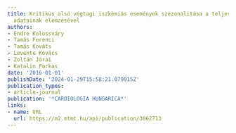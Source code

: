 ```yaml
---
title: Kritikus alsó végtagi iszkémiás események szezonalitása a teljes magyar népesség
  adatainak elemzésével
authors:
- Endre Kolossváry
- Tamás Ferenci
- Tamás Kováts
- Levente Kovács
- Zoltán Járai
- Katalin Farkas
date: '2016-01-01'
publishDate: '2024-01-29T15:58:21.079915Z'
publication_types:
- article-journal
publication: '*CARDIOLOGIA HUNGARICA*'
links:
- name: URL
  url: https://m2.mtmt.hu/api/publication/3062713
---
```

